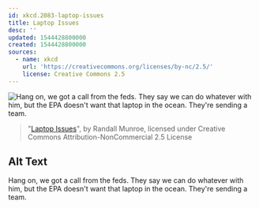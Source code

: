 ```yaml
---
id: xkcd.2083-laptop-issues
title: Laptop Issues
desc: ''
updated: 1544428800000
created: 1544428800000
sources:
  - name: xkcd
    url: 'https://creativecommons.org/licenses/by-nc/2.5/'
    license: Creative Commons 2.5
---
```

![Hang on, we got a call from the feds. They say we can do whatever with him, but the EPA doesn't want that laptop in the ocean. They're sending a team.](https://imgs.xkcd.com/comics/laptop_issues.png)
> "[Laptop Issues](https://xkcd.com/2083/)", by Randall Munroe, licensed under Creative Commons Attribution-NonCommercial 2.5 License

## Alt Text
Hang on, we got a call from the feds. They say we can do whatever with him, but the EPA doesn't want that laptop in the ocean. They're sending a team.
